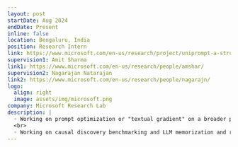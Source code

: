 ```yaml
---
layout: post
startDate: Aug 2024
endDate: Present
inline: false
location: Bengaluru, India
position: Research Intern
link: https://www.microsoft.com/en-us/research/project/uniprompt-a-structured-approach-to-prompt-optimization/
supervision1: Amit Sharma
link1: https://www.microsoft.com/en-us/research/people/amshar/
supervision2: Nagarajan Natarajan
link2: https://www.microsoft.com/en-us/research/people/nagarajn/
logo:
  align: right
  image: assets/img/microsoft.png
company: Microsoft Research Lab
description: |
  ◦ Working on prompt optimization or "textual gradient" on a broader persepctive.
  <br>
  ◦ Working on causal discovery benchmarking and LLM memorization and reasoning.
---
```

